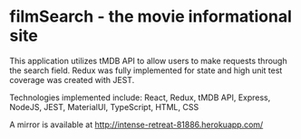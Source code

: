 # filmSearch - the movie informational site
This application utilizes tMDB API to allow users to make requests through the search field. Redux was fully implemented for state and high unit test coverage was created with JEST.

Technologies implemented include: React, Redux, tMDB API, Express, NodeJS, JEST, MaterialUI, TypeScript, HTML, CSS

A mirror is available at http://intense-retreat-81886.herokuapp.com/